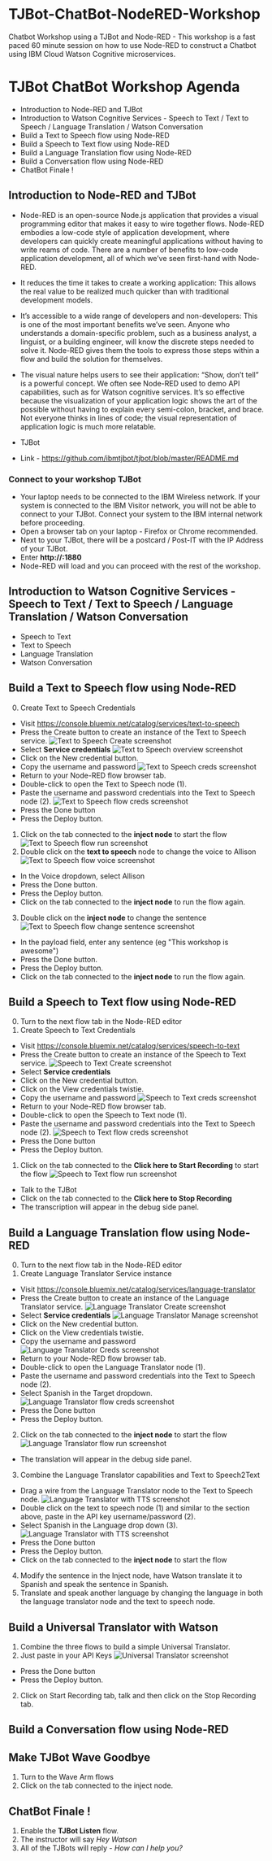 # TJBot-ChatBot-NodeRED-Workshop
Chatbot Workshop using a TJBot and Node-RED - This workshop is a fast paced 60 minute session on how to use Node-RED to construct a Chatbot using IBM Cloud Watson Cognitive microservices.

# TJBot ChatBot Workshop Agenda
* Introduction to Node-RED and TJBot
* Introduction to Watson Cognitive Services - Speech to Text / Text to Speech / Language Translation / Watson Conversation
* Build a Text to Speech flow using Node-RED
* Build a Speech to Text flow using Node-RED
* Build a Language Translation flow using Node-RED
* Build a Conversation flow using Node-RED
* ChatBot Finale !

## Introduction to Node-RED and TJBot
* Node-RED is an open-source Node.js application that provides a visual programming editor that makes it easy to wire together flows. Node-RED embodies a low-code style of application development, where developers can quickly create meaningful applications without having to write reams of code. There are a number of benefits to low-code application development, all of which we’ve seen first-hand with Node-RED.

 * It reduces the time it takes to create a working application: This allows the real value to be realized much quicker than with traditional development models.
 * It’s accessible to a wide range of developers and non-developers: This is one of the most important benefits we’ve seen. Anyone who understands a domain-specific problem, such as a business analyst, a linguist, or a building engineer, will know the discrete steps needed to solve it. Node-RED gives them the tools to express those steps within a flow and build the solution for themselves.
 * The visual nature helps users to see their application: “Show, don’t tell” is a powerful concept. We often see Node-RED used to demo API capabilities, such as for Watson cognitive services. It’s so effective because the visualization of your application logic shows the art of the possible without having to explain every semi-colon, bracket, and brace. Not everyone thinks in lines of code; the visual representation of application logic is much more relatable.

* TJBot
 * Link - https://github.com/ibmtjbot/tjbot/blob/master/README.md

### Connect to your workshop TJBot
* Your laptop needs to be connected to the IBM Wireless network.  If your system is connected to the IBM Visitor network, you will not be able to connect to your TJBot.  Connect your system to the IBM internal network before proceeding.
* Open a browser tab on your laptop - Firefox or Chrome recommended.
* Next to your TJBot, there will be a postcard / Post-IT with the IP Address of your TJBot.
* Enter **http://<your TJBot>:1880**
* Node-RED will load and you can proceed with the rest of the workshop.

## Introduction to Watson Cognitive Services - Speech to Text / Text to Speech / Language Translation / Watson Conversation
* Speech to Text
* Text to Speech
* Language Translation
* Watson Conversation

## Build a Text to Speech flow using Node-RED
0. Create Text to Speech Credentials
 * Visit https://console.bluemix.net/catalog/services/text-to-speech
 * Press the Create button to create an instance of the Text to Speech service.
![Text to Speech Create screenshot](screenshots/Text2Speech-Create.png)
 * Select **Service credentials**
![Text to Speech overview screenshot](screenshots/Text2Speech-Manage.png)
 * Click on the New credential button.
 * Copy the username and password
![Text to Speech creds screenshot](screenshots/Text2Speech-Creds.png)
 * Return to your Node-RED flow browser tab.
 * Double-click to open the Text to Speech node (1).
 * Paste the username and password credentials into the Text to Speech node (2).
![Text to Speech flow creds screenshot](screenshots/Text2Speech-flow-config-creds.png)
 * Press the Done button
 * Press the Deploy button.
1. Click on the tab connected to the **inject node** to start the flow
![Text to Speech flow run screenshot](screenshots/Text2Speech-flow-run.png)
2. Double click on the **text to speech** node to change the voice to Allison
![Text to Speech flow voice screenshot](screenshots/Text2Speech-flow-config-voice.png)
 * In the Voice dropdown, select Allison
 * Press the Done button.
 * Press the Deploy button.
 * Click on the tab connected to the **inject node** to run the flow again.
3. Double click on the **inject node** to change the sentence
![Text to Speech flow change sentence screenshot](screenshots/Text2Speech-flow-change-sentence.png)
 * In the payload field, enter any sentence (eg "This workshop is awesome")
 * Press the Done button.
 * Press the Deploy button.
 * Click on the tab connected to the **inject node** to run the flow again.

## Build a Speech to Text flow using Node-RED
0. Turn to the next flow tab in the Node-RED editor
1. Create Speech to Text Credentials
 * Visit https://console.bluemix.net/catalog/services/speech-to-text
 * Press the Create button to create an instance of the Speech to Text service.
![Speech to Text Create screenshot](screenshots/Speech2Text-Create.png)
 * Select **Service credentials**
 * Click on the New credential button.
 * Click on the View credentials twistie.
 * Copy the username and password
![Speech to Text creds screenshot](screenshots/Speech2Text-Creds.png)
 * Return to your Node-RED flow browser tab.
 * Double-click to open the Speech to Text node (1).
 * Paste the username and password credentials into the Text to Speech node (2).
![Speech to Text flow creds screenshot](screenshots/Speech2Text-flow-config-creds.png)
 * Press the Done button
 * Press the Deploy button.
1. Click on the tab connected to the **Click here to Start Recording** to start the flow
![Speech to Text flow run screenshot](screenshots/Speech2Text-flow-run.png)
 * Talk to the TJBot
 * Click on the tab connected to the **Click here to Stop Recording**
 * The transcription will appear in the debug side panel.

## Build a Language Translation flow using Node-RED
0. Turn to the next flow tab in the Node-RED editor
1. Create Language Translator Service instance
 * Visit https://console.bluemix.net/catalog/services/language-translator
 * Press the Create button to create an instance of the Language Translator service.
![Language Translator Create screenshot](screenshots/LanguageTranslation-Create.png)
 * Select **Service credentials**
 ![Language Translator Manage screenshot](screenshots/LanguageTranslation-Manage.png)
 * Click on the New credential button.
 * Click on the View credentials twistie.
 * Copy the username and password
![Language Translator Creds screenshot](screenshots/LanguageTranslation-Creds.png)
 * Return to your Node-RED flow browser tab.
 * Double-click to open the Language Translator node (1).
 * Paste the username and password credentials into the Text to Speech node (2).
 * Select Spanish in the Target dropdown.
![Language Translator flow creds screenshot](screenshots/LanguageTranslation-flow-config-creds.png)
 * Press the Done button
 * Press the Deploy button.
2. Click on the tab connected to the **inject node** to start the flow
![Language Translator flow run screenshot](screenshots/LanguageTranslation-flow-run.png)
 * The translation will appear in the debug side panel.
3. Combine the Language Translator capabilities and Text to Speech2Text
 * Drag a wire from the Language Translator node to the Text to Speech node.
![Language Translator with TTS screenshot](screenshots/LanguageTranslation-flow-TTSwire.png)
 * Double click on the text to speech node (1) and similar to the section above, paste in the API key username/password (2).
 * Select Spanish in the Language drop down (3).
 ![Language Translator with TTS screenshot](screenshots/LanguageTranslation-flow-TTSconfig.png)
 * Press the Done button
 * Press the Deploy button.
 * Click on the tab connected to the **inject node** to start the flow
4. Modify the sentence in the Inject node, have Watson translate it to Spanish and speak the sentence in Spanish.
5. Translate and speak another language by changing the language in both the language translator node and the text to speech node.

## Build a Universal Translator with Watson
1. Combine the three flows to build a simple Universal Translator.
2. Just paste in your API Keys
 ![Universal Translator screenshot](screenshots/UniversalTranslatorwithWatson.png)
 * Press the Done button
 * Press the Deploy button.
2. Click on Start Recording tab, talk and then click on the Stop Recording tab.

## Build a Conversation flow using Node-RED


## Make TJBot Wave Goodbye
1. Turn to the Wave Arm flows
2. Click on the tab connected to the inject node.

## ChatBot Finale !
1. Enable the **TJBot Listen** flow.
2. The instructor will say *Hey Watson*
3. All of the TJBots will reply - *How can I help you?*
